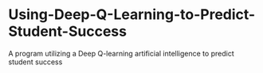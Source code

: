 # Using-Deep-Q-Learning-to-Predict-Student-Success
A program utilizing a Deep Q-learning artificial intelligence to predict student success
